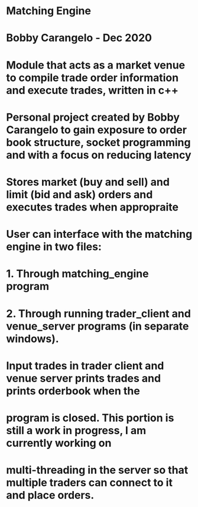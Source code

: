 # Matching Engine
# Bobby Carangelo - Dec 2020

# Module that acts as a market venue to compile trade order information and execute trades, written in c++

# Personal project created by Bobby Carangelo to gain exposure to order book structure, socket programming and with a focus on reducing latency 

# Stores market (buy and sell) and limit (bid and ask) orders and executes trades when appropraite

# User can interface with the matching engine in two files:
#     1. Through matching_engine program
#     2. Through running trader_client and venue_server programs (in separate windows). 
#     Input trades in trader client and venue server prints trades and prints orderbook when the
#     program is closed. This portion is still a work in progress, I am currently working on 
#     multi-threading in the server so that multiple traders can connect to it and place orders. 
